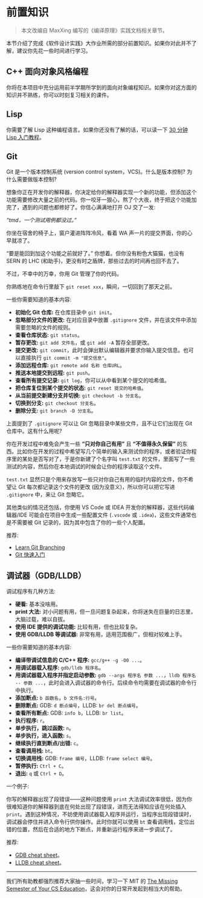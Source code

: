 # 前置知识

> 本文改编自 MaxXing 编写的《编译原理》实践文档相关章节。

本节介绍了完成《软件设计实践》大作业所需的部分前置知识。如果你对此并不了解，建议你先花一些时间进行学习。

## C++ 面向对象风格编程

你将在本项目中充分运用前半学期所学到的面向对象编程知识。如果你对这方面的知识并不熟练，你可以时刻复习相关的课件。

## Lisp 

你需要了解 Lisp 这种编程语言。如果你还没有了解的话，可以读一下 [30 分钟 Lisp 入门教程](https://pku-software.github.io/lisp-tutorial/)。

## Git

Git 是一个版本控制系统 (version control system，VCS)。什么是版本控制? 为什么需要做版本控制?

想象你正在开发你的解释器，你决定给你的解释器实现一个新的功能，但添加这个功能需要修改大量之前的代码。你一咬牙一狠心，熬了个大夜，终于把这个功能加完了，遇到的问题也都修好了。你信心满满地打开 OJ 交了一发:

*“tmd，一个测试用例都没过。”*

你坐在宿舍的椅子上，窗户灌进阵阵冷风，看着 WA 声一片的提交界面，你的心早就凉了。

“要是能回到加这个功能之前就好了。” 你想着。但你没有粉色大猫猫，也没有 SERN 的 LHC (和助手)，更没有时之盾牌，那些过去的时间再也回不去了。

不过，不幸中的万幸，你用 Git 管理了你的代码。

你熟练地在命令行里敲下 `git reset xxx`，瞬间，一切回到了那天之前。

一些你需要知道的基本内容:

- **初始化 Git 仓库:** 在仓库目录中 `git init`。
- **忽略部分文件的更改:** 在对应目录中放置 `.gitignore` 文件，并在该文件中添加需要忽略的文件的规则。
- **查看仓库状态:** `git status`。
- **暂存更改:** `git add 文件名`，或 `git add -A` 暂存全部更改。
- **提交更改:** `git commit`，此时会弹出默认编辑器并要求你输入提交信息。也可以直接执行 `git commit -m "提交信息"`。
- **添加远程仓库:** `git remote add 名称 仓库URL`。
- **推送本地提交到远程:** `git push`。
- **查看所有提交记录:** `git log`，你可以从中看到某个提交的哈希值。
- **把仓库复位到某个提交的状态:** `git reset 提交的哈希值`。
- **从当前提交新建分支并切换:** `git checkout -b 分支名`。
- **切换到分支:** `git checkout 分支名`。
- **删除分支:** `git branch -D 分支名`。

上面提到了 `.gitignore` 可以让 Git 忽略目录中某些文件，且不让它们出现在 Git 仓库中。这有什么用呢?

你在开发过程中难免会产生一些 **“只对你自己有用”** 且 **“不值得永久保留”** 的东西。比如你在开发的过程中希望写几个简单的输入来测试你的程序，或者验证你程序里的某处是否写对了，于是你新建了个名字叫 `test.txt` 的文件，里面写了一些测试的内容，然后你在本地调试的时候会让你的程序读取这个文件。

`test.txt` 显然只是个用来存放写一些只对你自己有用的临时内容的文件，你不希望让 Git 每次都记录这个文件的更改 (因为没意义)，所以你可以把它写进 `.gitignore` 中，来让 Git 忽略它。

其他类似的情况还包括，你使用 VS Code 或 IDEA 开发你的解释器，这些代码编辑器/IDE 可能会在项目中生成一些配置文件 (`.vscode` 或 `.idea`)，这些文件通常也是不需要被 Git 记录的，因为其中包含了你的一些个人配置。

推荐:

- [Learn Git Branching](https://learngitbranching。js。org)
- [Git 快速入门](https://nju-projectn。github。io/ics-pa-gitbook/ics2021/git。html)

## 调试器（GDB/LLDB）

调试程序有几种方法:

- **硬看:** 基本没啥用。
- **print 大法:** 对小问题有用，但一旦问题复杂起来，你将迷失在巨量的日志里，大脑过载，难以自拔。
- **使用 IDE 提供的调试功能:** 比较有用，但也比较复杂。
- **使用 GDB/LLDB 等调试器:** 非常有用，适用范围极广，但相对较难上手。

一些你需要知道的基本内容:

- **编译带调试信息的 C/C++ 程序:** `gcc/g++ -g -O0 ...`。
- **用调试器载入程序:** `gdb/lldb 程序名`。
- **用调试器载入程序并指定启动参数:** `gdb --args 程序名 参数 ...`，`lldb 程序名 -- 参数 ...`，此时会进入调试器的命令行。后续命令均需要在调试器的命令行中执行。
- **添加断点:** `b 函数名`，`b 文件名:行号`。
- **删除断点:** GDB: `d 断点编号`，LLDB: `br del 断点编号`。
- **查看所有断点:** GDB: `info b`，LLDB: `br list`。
- **执行程序:** `r`。
- **单步执行，跳过函数:** `n`。
- **单步执行，进入函数:** `s`。
- **继续执行直到断点/出错:** `c`。
- **查看调用栈:** `bt`。
- **切换调用栈:** GDB: `frame 编号`，LLDB: `frame select 编号`。
- **暂停执行:** `Ctrl + C`。
- **退出:** `q` 或 `Ctrl + D`。

一个例子:

你写的解释器出现了段错误——这种问题使用 `print` 大法调试效率很低，因为你很难知道你的解释器到底在何处出现了段错误，进而无法得知应该在何处插入 `print`。遇到这种情况，不妨使用调试器载入程序并运行，当程序出现段错误时，调试器会停住并进入命令行供你操作。此时你就可以使用 `bt` 查看调用栈，定位出错的位置，然后在合适的地方下断点，并重新运行程序来进一步调试了。

推荐:

- [GDB cheat sheet](https://darkdust。net/files/GDB%20Cheat%20Sheet。pdf)。
- [LLDB cheat sheet](https://www。nesono。com/sites/default/files/lldb%20cheat%20sheet。pdf)。

-----

我们所有助教都强烈推荐大家抽一些时间，学习一下 MIT 的 [The Missing Semester of Your CS Education](https://missing。csail。mit。edu/)，这会对你的日常开发起到相当大的帮助。
